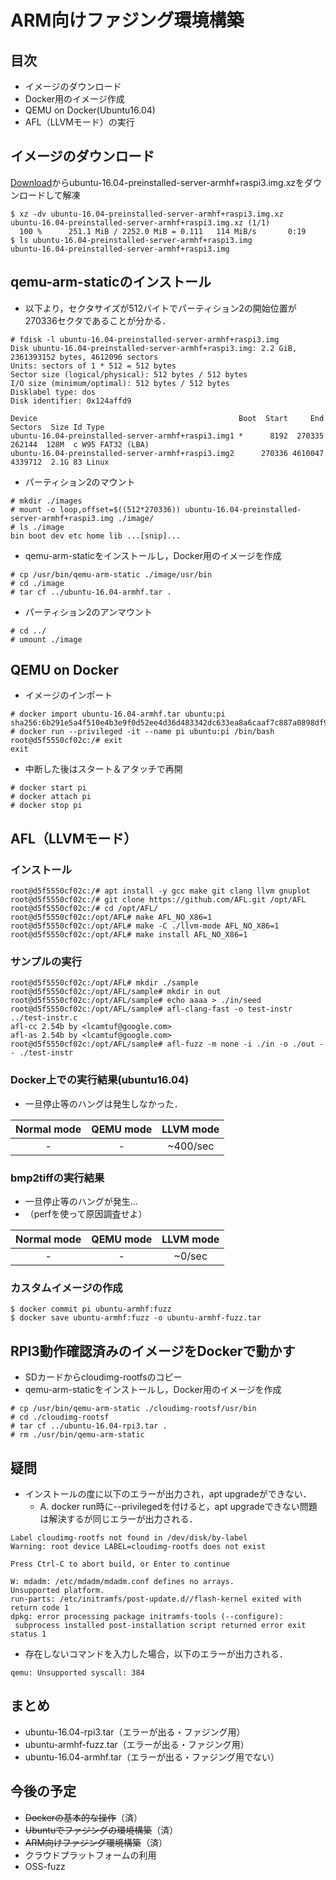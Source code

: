 # ARM向けファジング環境構築

## 目次
+ イメージのダウンロード
+ Docker用のイメージ作成
+ QEMU on Docker(Ubuntu16.04)
+ AFL（LLVMモード）の実行

## イメージのダウンロード

[Download](https://ubuntu-pi-flavour-maker.org/download)からubuntu-16.04-preinstalled-server-armhf+raspi3.img.xzをダウンロードして解凍

```
$ xz -dv ubuntu-16.04-preinstalled-server-armhf+raspi3.img.xz
ubuntu-16.04-preinstalled-server-armhf+raspi3.img.xz (1/1)
  100 %      251.1 MiB / 2252.0 MiB = 0.111   114 MiB/s       0:19
$ ls ubuntu-16.04-preinstalled-server-armhf+raspi3.img
ubuntu-16.04-preinstalled-server-armhf+raspi3.img
```

## qemu-arm-staticのインストール

+ 以下より，セクタサイズが512バイトでパーティション2の開始位置が270336セクタであることが分かる．

```
# fdisk -l ubuntu-16.04-preinstalled-server-armhf+raspi3.img
Disk ubuntu-16.04-preinstalled-server-armhf+raspi3.img: 2.2 GiB, 2361393152 bytes, 4612096 sectors
Units: sectors of 1 * 512 = 512 bytes
Sector size (logical/physical): 512 bytes / 512 bytes
I/O size (minimum/optimal): 512 bytes / 512 bytes
Disklabel type: dos
Disk identifier: 0x124affd9

Device                                             Boot  Start     End Sectors  Size Id Type
ubuntu-16.04-preinstalled-server-armhf+raspi3.img1 *      8192  270335  262144  128M  c W95 FAT32 (LBA)
ubuntu-16.04-preinstalled-server-armhf+raspi3.img2      270336 4610047 4339712  2.1G 83 Linux
```

+ パーティション2のマウント

```
# mkdir ./images
# mount -o loop,offset=$((512*270336)) ubuntu-16.04-preinstalled-server-armhf+raspi3.img ./image/
# ls ./image
bin boot dev etc home lib ...[snip]...
```

+ qemu-arm-staticをインストールし，Docker用のイメージを作成

```
# cp /usr/bin/qemu-arm-static ./image/usr/bin
# cd ./image
# tar cf ../ubuntu-16.04-armhf.tar .
```

+ パーティション2のアンマウント

```
# cd ../
# umount ./image
```



## QEMU on Docker

+ イメージのインポート

```
# docker import ubuntu-16.04-armhf.tar ubuntu:pi
sha256:6b291e5a4f510e4b3e9f0d52ee4d36d483342dc633ea8a6caaf7c887a0898df9
# docker run --privileged -it --name pi ubuntu:pi /bin/bash
root@d5f5550cf02c:/# exit
exit
```

+ 中断した後はスタート＆アタッチで再開

```
# docker start pi
# docker attach pi
# docker stop pi
```

## AFL（LLVMモード）
### インストール

```
root@d5f5550cf02c:/# apt install -y gcc make git clang llvm gnuplot
root@d5f5550cf02c:/# git clone https://github.com/AFL.git /opt/AFL
root@d5f5550cf02c:/# cd /opt/AFL/
root@d5f5550cf02c:/opt/AFL# make AFL_NO_X86=1
root@d5f5550cf02c:/opt/AFL# make -C ./llvm-mode AFL_NO_X86=1
root@d5f5550cf02c:/opt/AFL# make install AFL_NO_X86=1
```


### サンプルの実行

```
root@d5f5550cf02c:/opt/AFL# mkdir ./sample
root@d5f5550cf02c:/opt/AFL/sample# mkdir in out
root@d5f5550cf02c:/opt/AFL/sample# echo aaaa > ./in/seed
root@d5f5550cf02c:/opt/AFL/sample# afl-clang-fast -o test-instr ../test-instr.c
afl-cc 2.54b by <lcamtuf@google.com>
afl-as 2.54b by <lcamtuf@google.com>
root@d5f5550cf02c:/opt/AFL/sample# afl-fuzz -m none -i ./in -o ./out -- ./test-instr
```

### Docker上での実行結果(ubuntu16.04)
+ 一旦停止等のハングは発生しなかった．

|Normal mode|QEMU mode|LLVM mode|
|:---:|:---:|:---:|
| - | - |~400/sec|

### bmp2tiffの実行結果
+ 一旦停止等のハングが発生...
+ （perfを使って原因調査せよ）

|Normal mode|QEMU mode|LLVM mode|
|:---:|:---:|:---:|
| - | - |~0/sec|

### カスタムイメージの作成

```
$ docker commit pi ubuntu-armhf:fuzz
$ docker save ubuntu-armhf:fuzz -o ubuntu-armhf-fuzz.tar
```

## RPI3動作確認済みのイメージをDockerで動かす

+ SDカードからcloudimg-rootfsのコピー
+ qemu-arm-staticをインストールし，Docker用のイメージを作成

```
# cp /usr/bin/qemu-arm-static ./cloudimg-rootsf/usr/bin
# cd ./cloudimg-rootsf
# tar cf ../ubuntu-16.04-rpi3.tar .
# rm ./usr/bin/qemu-arm-static
```


## 疑問
+ インストールの度に以下のエラーが出力され，apt upgradeができない． 
	+ A. docker run時に--privilegedを付けると，apt upgradeできない問題は解決するが同じエラーが出力される．

```
Label cloudimg-rootfs not found in /dev/disk/by-label
Warning: root device LABEL=cloudimg-rootfs does not exist

Press Ctrl-C to abort build, or Enter to continue

W: mdadm: /etc/mdadm/mdadm.conf defines no arrays.
Unsupported platform.
run-parts: /etc/initramfs/post-update.d//flash-kernel exited with return code 1
dpkg: error processing package initramfs-tools (--configure):
 subprocess installed post-installation script returned error exit status 1
```

+ 存在しないコマンドを入力した場合，以下のエラーが出力される．

```
qemu: Unsupported syscall: 384
```

## まとめ
+ ubuntu-16.04-rpi3.tar（エラーが出る・ファジング用）
+ ubuntu-armhf-fuzz.tar（エラーが出る・ファジング用）
+ ubuntu-16.04-armhf.tar（エラーが出る・ファジング用でない）


## 今後の予定
+ <strike>Dockerの基本的な操作</strike>（済）
+ <strike>Ubuntuでファジングの環境構築</strike>（済）
+ <strike>ARM向けファジング環境構築</strike>（済）
+ クラウドプラットフォームの利用
+ OSS-fuzz
